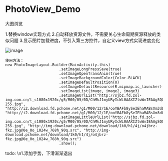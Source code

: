 # PhotoView_Demo
大图浏览

1.替换window实现方式
2.自动释放资源文件，不需要关心生命周期资源释放的类似问题
3.显示图片加载进度，不引入第三方控件，自定义view方式实现进度变化

![image](https://github.com/kaluzh/PhotoView_Demo/blob/master/Screenrecorder-2017-11-05.gif ) 


```
使用方法：
new PhotoImageLayout.Builder(MainActivity.this)
                        .setImageLongPressSave(true)
                        .setImageOpenTransAnim(true)
                        .setImageBackgroundColor(Color.BLACK)
                        .setImageDefaultPosition(0)
                        .setImageDefaultResource(R.mipmap.ic_launcher)
                        .setImageList(image, image2, image3)
                        .setImageUrlList("http://sjbz.fd.zol-img.com.cn/t_s1080x1920c/g5/M00/05/0D/ChMkJ1myURyIcWL0AAXIZtwWvIEAAgSQQJ3DjUABch-255.jpg", "http://i2.download.fd.pchome.net/g1/M00/12/1E/ooYBAFb8ySeIEhaMABsXm3dLn7oAAC4ZAChMvkAGxez781.jpg", "http://i2.download.fd.pchome.net/g1/M00/12/1E/ooYBAFb8ySeIEhaMABsXm3dLn7oAAC4ZAChMvkAGxez781.jpg")
                        .setImageLittleUrlList("http://sjbz.fd.zol-img.com.cn/t_s1080x1920c/g5/M00/05/0D/ChMkJ1myURyIcWL0AAXIZtwWvIEAAgSQQJ3DjUABch-255.jpg", "http://img-download.pchome.net/download/1k0/h1/4j/o4jbrz-fkz.jpg@0e_0o_1024w_768h_90q.src", "http://img-download.pchome.net/download/1k0/h1/4j/o4jbrz-fkz.jpg@0e_0o_1024w_768h_90q.src")
                        .show();
```

todo:
\n1.添加手势，下滑渐渐退出
